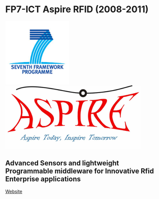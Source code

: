 # FP7-ICT Aspire RFID (2008-2011)

<img src="./logo/fp7.png" alt="FP7 logo" height="200px"> <img src="./logo/fp7-aspire.jpg" alt="FP7-ICT Aspire RFID logo" height="200px">

## Advanced Sensors and lightweight Programmable middleware for Innovative Rfid Enterprise applications

[Website](https://aspirerfid.github.io/)
